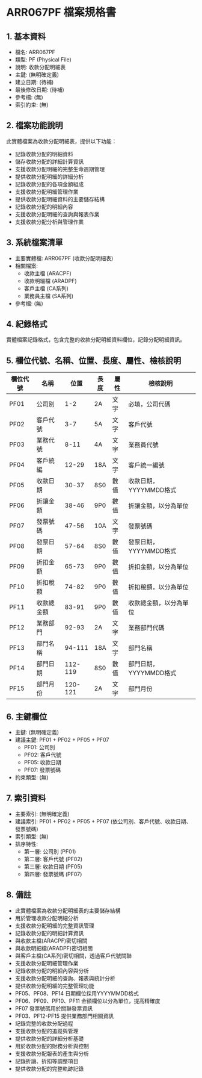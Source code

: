 # ARR067PF 檔案規格書

## 1. 基本資料
- 檔名: ARR067PF
- 類型: PF (Physical File)
- 說明: 收款分配明細表
- 主鍵: (無明確定義)
- 建立日期: (待補)
- 最後修改日期: (待補)
- 參考檔: (無)
- 索引約束: (無)

## 2. 檔案功能說明
此實體檔案為收款分配明細表，提供以下功能：
- 記錄收款分配的明細資料
- 儲存收款分配的詳細計算資訊
- 支援收款分配明細的完整生命週期管理
- 提供收款分配明細的詳細分析
- 記錄收款分配的各項金額組成
- 支援收款分配明細管理作業
- 提供收款分配明細資料的主要儲存結構
- 記錄收款分配的明細內容
- 支援收款分配明細的查詢與報表作業
- 支援收款分配分析與管理作業

## 3. 系統檔案清單
- 主要實體檔: ARR067PF (收款分配明細表)
- 相關檔案: 
  - 收款主檔 (ARACPF)
  - 收款明細檔 (ARADPF)
  - 客戶主檔 (CA系列)
  - 業務員主檔 (SA系列)
- 參考檔: (無)

## 4. 紀錄格式
實體檔案記錄格式，包含完整的收款分配明細資料欄位，記錄分配明細資訊。

## 5. 欄位代號、名稱、位置、長度、屬性、檢核說明
| 欄位代號 | 名稱 | 位置 | 長度 | 屬性 | 檢核說明 |
|----------|------|------|------|------|----------|
| PF01 | 公司別 | 1-2 | 2A | 文字 | 必填，公司代碼 |
| PF02 | 客戶代號 | 3-7 | 5A | 文字 | 客戶代號 |
| PF03 | 業務代號 | 8-11 | 4A | 文字 | 業務員代號 |
| PF04 | 客戶統編 | 12-29 | 18A | 文字 | 客戶統一編號 |
| PF05 | 收款日期 | 30-37 | 8S0 | 數值 | 收款日期，YYYYMMDD格式 |
| PF06 | 折讓金額 | 38-46 | 9P0 | 數值 | 折讓金額，以分為單位 |
| PF07 | 發票號碼 | 47-56 | 10A | 文字 | 發票號碼 |
| PF08 | 發票日期 | 57-64 | 8S0 | 數值 | 發票日期，YYYYMMDD格式 |
| PF09 | 折扣金額 | 65-73 | 9P0 | 數值 | 折扣金額，以分為單位 |
| PF10 | 折扣稅額 | 74-82 | 9P0 | 數值 | 折扣稅額，以分為單位 |
| PF11 | 收款總金額 | 83-91 | 9P0 | 數值 | 收款總金額，以分為單位 |
| PF12 | 業務部門 | 92-93 | 2A | 文字 | 業務部門代碼 |
| PF13 | 部門名稱 | 94-111 | 18A | 文字 | 部門名稱 |
| PF14 | 部門日期 | 112-119 | 8S0 | 數值 | 部門日期，YYYYMMDD格式 |
| PF15 | 部門月份 | 120-121 | 2A | 文字 | 部門月份 |

## 6. 主鍵欄位
- 主鍵: (無明確定義)
- 建議主鍵: PF01 + PF02 + PF05 + PF07
  - PF01: 公司別
  - PF02: 客戶代號
  - PF05: 收款日期
  - PF07: 發票號碼
- 約束類型: (無)

## 7. 索引資料
- 主要索引: (無明確定義)
- 建議索引: PF01 + PF02 + PF05 + PF07 (依公司別、客戶代號、收款日期、發票號碼)
- 索引類型: (無)
- 排序特性: 
  - 第一層: 公司別 (PF01)
  - 第二層: 客戶代號 (PF02)
  - 第三層: 收款日期 (PF05)
  - 第四層: 發票號碼 (PF07)

## 8. 備註
- 此實體檔案為收款分配明細表的主要儲存結構
- 用於管理收款分配明細分析
- 支援收款分配明細的完整資訊管理
- 記錄收款分配的明細計算資訊
- 與收款主檔(ARACPF)密切相關
- 與收款明細檔(ARADPF)密切相關
- 與客戶主檔(CA系列)密切相關，透過客戶代號關聯
- 支援收款分配明細管理作業
- 記錄收款分配的明細內容與分析
- 支援收款分配明細的查詢、報表與統計分析
- 提供收款分配明細的完整管理功能
- PF05、PF08、PF14 日期欄位採用YYYYMMDD格式
- PF06、PF09、PF10、PF11 金額欄位以分為單位，提高精確度
- PF07 發票號碼用於關聯發票資訊
- PF03、PF12-PF15 提供業務部門相關資訊
- 記錄完整的收款分配過程
- 支援收款分配的追蹤與管理
- 提供收款分配的詳細分析基礎
- 用於收款分配的財務分析與控制
- 支援收款分配報表的產生與分析
- 記錄折讓、折扣等調整項目
- 提供收款分配的完整軌跡記錄 